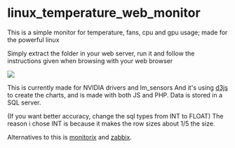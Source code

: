 # linux_temperature_web_monitor

This is a simple monitor for temperature, fans, cpu and gpu usage; made for the powerful linux

Simply extract the folder in your web server, run it and follow the instructions given when browsing with your web browser

<img src="http://i.imgur.com/pb8qTVM.png">

This is currently made for NVIDIA drivers and lm_sensors
And it's using <a href="https://d3js.org/">d3js</a> to create the charts, and is made with both JS and PHP.
Data is stored in a SQL server.


(If you want better accuracy, change the sql types from INT to FLOAT)
The reason i chose INT is because it makes the row sizes about 1/5 the size.

Alternatives to this is <a href="http://www.monitorix.org/">monitorix</a> and <a href="http://www.zabbix.com/">zabbix</a>.
